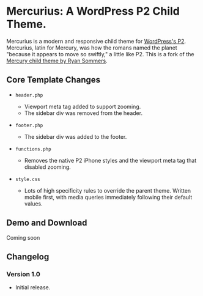 # Mercurius: A WordPress P2 Child Theme.

Mercurius is a modern and responsive child theme for [WordPress's P2](http://p2theme.com/). Mercurius, latin for Mercury, was how the romans named the planet "because it appears to move so swiftly," a little like P2. This is a fork of the [Mercury child theme by Ryan Sommers](https://github.com/ryansommers/mercury).


## Core Template Changes
* `header.php`
  - Viewport meta tag added to support zooming.
  - The sidebar div was removed from the header.

* `footer.php`
  - The sidebar div was added to the footer.

* `functions.php`
  - Removes the native P2 iPhone styles and the viewport meta tag that disabled zooming.

* `style.css` 
  - Lots of high specificity rules to override the parent theme. Written mobile first, with media queries immediately following their default values.


## Demo and Download
Coming soon


## Changelog

### Version 1.0
- Initial release.
